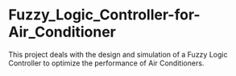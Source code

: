 # Fuzzy_Logic_Controller-for-Air_Conditioner
This project deals with the design and simulation of a Fuzzy Logic Controller to optimize the performance of Air Conditioners.
